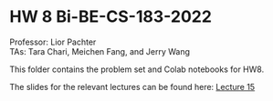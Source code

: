 # HW 8 Bi-BE-CS-183-2022
Professor: Lior Pachter  
TAs: Tara Chari, Meichen Fang, and Jerry Wang

This folder contains the problem set and Colab notebooks for HW8. 

The slides for the relevant lectures can be found here: [Lecture 15](https://docs.google.com/presentation/d/1zpWVNvlbnqAjDlFr4XGaocOPw0Y-s6qm16kf01GS2aM/edit?usp=sharing)
